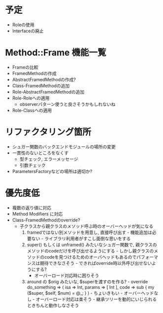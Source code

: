# 予定
- Roleの使用
- Interfaceの廃止

# Method::Frame 機能一覧
- Frameの比較
- FramedMethodの作成
- AbstractFramedMethodの作成?
- Class-FramedMethodの追加
- Role-AbstractFramedMethodの追加
- Role-Roleへの適用
  - observerパターン使うと良さそうかもしれないね
- Role-Classへの適用

# リファクタリング箇所
- シュガー関数のバックエンドモジュールの場所の変更
- 一貫性のないところをなくす
  - 型チェック, エラーメッセージ
  - 引数チェック
- ParametersFactoryなどの場所は適切か?

# 優先度低
- 複数の返り値に対応
- Method Modifiers に対応
- Class-FramedMethodのoverride?
    - 子クラスから親クラスのメソッド呼ぶ時のオーバーヘッドが気になる
        1. framedではない別メソッドを用意し, 直接呼び出す
          - 機能追加は必要ない
          - ライブラリ利用者がすこし面倒な思いをする
        2. super() もしくは unframed() みたいなシュガー関数で,  親クラスのメソッドのcodeだけを呼び出せるようにする
          - しかし親クラスのメソッドのcodeを見つけるためのオーバヘッドもあるのでパフォーマンスは期待できなさそう
          - できればoverride時以外呼び出せないようにする?
              - オーバーロード対応時に困りそう
        3. around の $orig みたいな, $superを渡すのを作る?
          - override do_something => ( isa => Int, params => [ Int ], code => sub { my ($super, $self, $num) = @_; } )
          - ちょいきもい
          - オーバーヘッドなし
          - オーバーロード対応は楽そう
          - 継承ツリーを動的にいじられるときちんと動作しなさそう
